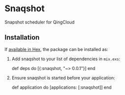 # Snaqshot

Snapshot scheduler for QingCloud

## Installation

If [available in Hex](https://hex.pm/docs/publish), the package can be installed as:

  1. Add snaqshot to your list of dependencies in `mix.exs`:

        def deps do
          [{:snaqshot, "~> 0.0.1"}]
        end

  2. Ensure snaqshot is started before your application:

        def application do
          [applications: [:snaqshot]]
        end

